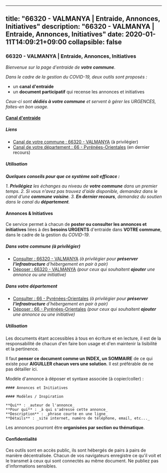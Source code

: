 
---
title: "66320 - VALMANYA | Entraide, Annonces, Initiatives"
description: "66320 - VALMANYA | Entraide, Annonces, Initiatives"
date: 2020-01-11T14:09:21+09:00
collapsible: false
---

### 66320 - VALMANYA | Entraide, Annonces, Initiatives

_Bienvenue sur la page d'entraide de **votre commune**_.

_Dans le cadre de la gestion du COVID-19, deux outils sont proposés :_

- un **canal d'entraide**
- un **document participatif** qui recense les annonces et initiatives

_Ceux-ci sont **dédiés à votre commune** et servent à gérer les URGENCES, faites-en bon usage._

#### [Canal d'entraide](https://entraide.stopcoronavirus.tech/#/channel/66320_valmanya)

##### Liens

- [Canal de votre commune : 66320 	- VALMANYA](https://entraide.stopcoronavirus.tech/#/channel/66320_valmanya) (à privilégier)
- [Canal de votre département : 66 	- Pyrénées-Orientales](https://entraide.stopcoronavirus.tech/#/channel/66_pyrenees-orientales) (en dernier recours)

##### Utilisation

_**Quelques conseils pour que ce système soit efficace :**_

_1. **Privilégiez** les échanges au niveau de **votre commune** dans un premier temps._
_2. Si vous n'avez pas trouvez d'aide disponible, demandez dans le canal d'une **commune voisine**._
_3. **En dernier recours**, demandez du soutien dans le canal du **département**._

#### Annonces & Initiatives


Ce service permet à chacun de **poster ou consulter les annonces et initiatives** liées à des **besoins
URGENTS** d'entraide dans **VOTRE commune**, dans le cadre de la gestion du _COVID-19_.

##### Dans votre commune (à privilégier)

- [Consulter : 66320 	- VALMANYA](https://docs.stopcoronavirus.tech/r/markdown/66320_valmanya/4XTTMAgT5sSKnweY6yrVjfaUzaBnB46pS1g27d4ackYQ2npJD) _(à privilégier pour **préserver l'infrastructure** d'hébergement en pair à pair)_
- [Déposer : 66320 	- VALMANYA](https://docs.stopcoronavirus.tech/w/markdown/66320_valmanya/4XTTMAgT5sSKnweY6yrVjfaUzaBnB46pS1g27d4ackYQ2npJD-K3TgUiQCbT6pFEut53cWcU2gRrF4yTj54s47xJ9BFNy9HHBEAkGBHMVWg3EeiG8MSYQ5M6bHQboX3i9rvwevDUHZHdZW7cvnyBzeM7G7h7aF9Fsbbhis4cMPWBPRMegeo83wEf7X) _(pour ceux qui souhaitent **ajouter** une annonce ou une initiative)_

##### Dans votre département

- [Consulter : 66 	- Pyrénées-Orientales](https://docs.stopcoronavirus.tech/r/markdown/66_pyrenees-orientales/4XTTM3afUip6Rgx1NuPyghUa14kgTqPXnmDEBposmGgneayAf) _(à privilégier pour **préserver l'infrastructure** d'hébergement en pair à pair)_
- [Déposer : 66 	- Pyrénées-Orientales](https://docs.stopcoronavirus.tech/w/markdown/66_pyrenees-orientales/4XTTM3afUip6Rgx1NuPyghUa14kgTqPXnmDEBposmGgneayAf-K3TgUoccpQuHJoDLEpffojuonv9AF6V42uJqvRngyFmT2AwGwN9tPsrz2nf1fzCNpZaKRMMnD1gZiLbrcE1TiGWzNhdWw8C2qKfZkxaRgJVdAb8sfLLsgGJhGstBy2eaenCpjZro) _(pour ceux qui souhaitent **ajouter** une annonce ou une initiative)_


##### Utilisation

Les documents étant accessibles à tous en écriture et en lecture, il est de la
responsabilité de chacun d'en faire bon usage et d'en maintenir la lisibilité
et la pertinence.

Il faut **penser ce document comme un INDEX, un SOMMAIRE** de ce qui existe
pour **AIGUILLER chacun vers une solution**. Il est préférable de ne pas détailler ici.

Modèle d'annonce à déposer et syntaxe associée (à copier/coller) :

    #### Annonces et Initiatives

    #### Modèles / Inspiration

    **Qui** : _auteur de l'annonce_
    **Pour qui** : _à qui s'adresse cette annonce_
    **Description** : _phrase courte en une ligne_
    **Détails** : _site internet, numéro de téléphone, email, etc..._


Les annonces pourront être **organisées par section ou thématique**.

#### Confidentialité

Ces outils sont en accès public, ils sont hébergés de pairs à pairs de manière décentralisée.
Chacun de vos navigateurs enregistre ce qu'il voit et le transmet à ceux qui sont connectés au même document.
Ne publiez pas d'informations sensibles.
